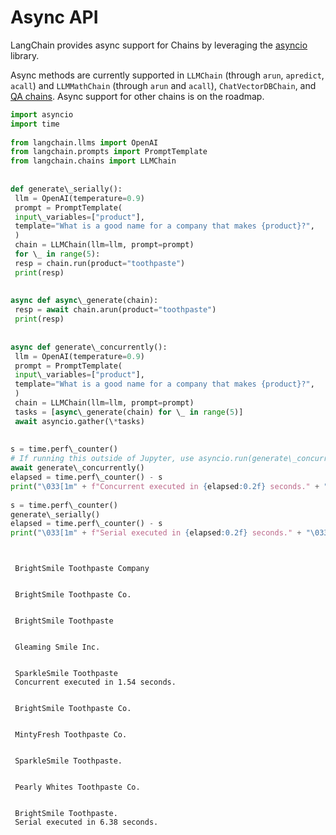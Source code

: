 # Async API

LangChain provides async support for Chains by leveraging the [asyncio](https://docs.python.org/3/library/asyncio.html) library.

Async methods are currently supported in `LLMChain` (through `arun`, `apredict`, `acall`) and `LLMMathChain` (through `arun` and `acall`), `ChatVectorDBChain`, and [QA chains](/docs/use_cases/question_answering/question_answering). Async support for other chains is on the roadmap.

```python
import asyncio  
import time  
  
from langchain.llms import OpenAI  
from langchain.prompts import PromptTemplate  
from langchain.chains import LLMChain  
  
  
def generate\_serially():  
 llm = OpenAI(temperature=0.9)  
 prompt = PromptTemplate(  
 input\_variables=["product"],  
 template="What is a good name for a company that makes {product}?",  
 )  
 chain = LLMChain(llm=llm, prompt=prompt)  
 for \_ in range(5):  
 resp = chain.run(product="toothpaste")  
 print(resp)  
  
  
async def async\_generate(chain):  
 resp = await chain.arun(product="toothpaste")  
 print(resp)  
  
  
async def generate\_concurrently():  
 llm = OpenAI(temperature=0.9)  
 prompt = PromptTemplate(  
 input\_variables=["product"],  
 template="What is a good name for a company that makes {product}?",  
 )  
 chain = LLMChain(llm=llm, prompt=prompt)  
 tasks = [async\_generate(chain) for \_ in range(5)]  
 await asyncio.gather(\*tasks)  
  
  
s = time.perf\_counter()  
# If running this outside of Jupyter, use asyncio.run(generate\_concurrently())  
await generate\_concurrently()  
elapsed = time.perf\_counter() - s  
print("\033[1m" + f"Concurrent executed in {elapsed:0.2f} seconds." + "\033[0m")  
  
s = time.perf\_counter()  
generate\_serially()  
elapsed = time.perf\_counter() - s  
print("\033[1m" + f"Serial executed in {elapsed:0.2f} seconds." + "\033[0m")  

```

```text
   
   
 BrightSmile Toothpaste Company  
   
   
 BrightSmile Toothpaste Co.  
   
   
 BrightSmile Toothpaste  
   
   
 Gleaming Smile Inc.  
   
   
 SparkleSmile Toothpaste  
 Concurrent executed in 1.54 seconds.  
   
   
 BrightSmile Toothpaste Co.  
   
   
 MintyFresh Toothpaste Co.  
   
   
 SparkleSmile Toothpaste.  
   
   
 Pearly Whites Toothpaste Co.  
   
   
 BrightSmile Toothpaste.  
 Serial executed in 6.38 seconds.  

```
